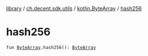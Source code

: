[library](../../index.md) / [ch.decent.sdk.utils](../index.md) / [kotlin.ByteArray](index.md) / [hash256](./hash256.md)

# hash256

`fun `[`ByteArray`](https://kotlinlang.org/api/latest/jvm/stdlib/kotlin/-byte-array/index.html)`.hash256(): `[`ByteArray`](https://kotlinlang.org/api/latest/jvm/stdlib/kotlin/-byte-array/index.html)